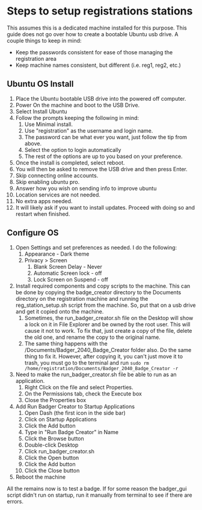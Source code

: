 # Steps to setup registrations stations

This assumes this is a dedicated machine installed for this purpose.  This guide does not go over how to create a bootable Ubuntu usb drive.  A couple things to keep in mind:

- Keep the passwords consistent for ease of those managing the registration area
- Keep machine names consistent, but different (i.e. reg1, reg2, etc.)

## Ubuntu OS Install

1. Place the Ubuntu bootable USB drive into the powered off computer.
2. Power On the machine and boot to the USB Drive.
3. Select Install Ubuntu
4. Follow the prompts keeping the following in mind:
   1. Use Minimal install.
   2. Use "registration" as the username and login name.
   3. The password can be what ever you want, just follow the tip from above.
   4. Select the option to login automatically
   5. The rest of the options are up to you based on your preference.
5. Once the install is completed, select reboot.
6. You will then be asked to remove the USB drive and then press Enter.
7. Skip connecting online accounts.
8. Skip enabling ubuntu pro.
9. Answer how you wish on sending info to improve ubuntu
10. Location services are not needed.
11. No extra apps needed.
12. It will likely ask if you want to install updates. Proceed with doing so and restart when finished.

## Configure OS

1. Open Settings and set preferences as needed.  I do the following:
    1. Appearance - Dark theme
    2. Privacy > Screen
        1. Blank Screen Delay - Never
        2. Automatic Screen lock - off
        3. Lock Screen on Suspend - off
2. Install required components and copy scripts to the machine. This can be done by copying the badge_creator directory to the Documents directory on the registration machine and running the reg_station_setup.sh script from the machine.  So, put that on a usb drive and get it copied onto the machine.
   1. Sometimes, the run_badger_creator.sh file on the Desktop will show a lock on it in File Explorer and be owned by the root user. This will cause it not to work.  To fix that, just create a copy of the file, delete the old one, and rename the copy to the original name.
   2. The same thing happens with the /Documents/Badger_2040_Badge_Creator folder also.  Do the same thing to fix it.  However, after copying it, you can't just move it to trash, you must go to the terminal and run ```sudo rm /home/registration/Documents/Badger_2040_Badge_Creator -r```
3. Need to make the run_badger_creator.sh file be able to run as an application.
   1. Right Click on the file and select Properties.
   2. On the Permissions tab, check the Execute box
   3. Close the Properties box
4. Add Run Badger Creator to Startup Applications
   1. Open Dash (the first icon in the side bar)
   2. Click on Startup Applications
   3. Click the Add button
   4. Type in "Run Badge Creator" in Name
   5. Click the Browse button
   6. Double-click Desktop
   7. Click run_badger_creator.sh
   8. Click the Open button
   9. Click the Add button
   10. Click the Close button
5. Reboot the machine

All the remains now is to test a badge.  If for some reason the badger_gui script didn't run on startup, run it manually from terminal to see if there are errors.
